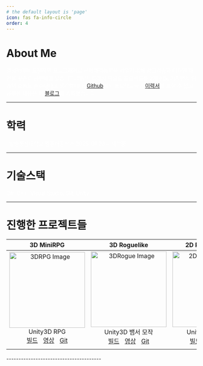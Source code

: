 ```yaml
---
# the default layout is 'page'
icon: fas fa-info-circle
order: 4
---
```


# About Me
<span style = "color:white"> 
열정적이며 도전적인 프로그래머로 문제해결능력을 키우기 위해 알고리즘과 디자인 패턴을 
</span>

<span style = "color:white"> 
꾸준히 공부하고 있습니다. 커뮤니티에서 팀으로 프로젝트를 2개 정도 거치면서 
</span>

<span style = "color:white"> 
팀과의 소통도 준수하다고 생각합니다. <a href="https://github.com/LeeJunh0/RPG_Portfolio">Github</a>에서 프로젝트들과
</span>

<span style = "color:white"> 
<a href="https://drive.google.com/file/d/1Tx5Toq2bb3N8G9EeZEHrWZqGL3iq94in/view?usp=sharing">이력서</a>를 보실 수 있고 공부한 내용은 이 <a href="https://leejunh0.github.io/">블로그</a>에 기록했습니다.
</span>

---------------------------------------
# 학력
<span style = "color:white">
! 방송통신대학교 컴퓨터공학과 2025. 01.23  ~ 재학중
</span>

---------------------------------------
# 기술스택
<span style = "color:white"> 
C#, C++, Visual Studio, Git, Unity
</span>

---------------------------------------
# 진행한 프로젝트들
<table>
  <thead>
    <tr>
      <th style="text-align: center;">3D MiniRPG</th>
      <th style="text-align: center;">3D Roguelike</th>
      <th style="text-align: center;">2D RhythmGame</th>
    </tr>
  </thead>
  <tbody>
    <tr>
        <td style="text-align: center;">
          <img src="https://img.youtube.com/vi/cx5H1RnyRQ0/0.jpg" alt="3DRPG Image" style=" width: 200px; height: auto;">
          <br>Unity3D RPG<br>
          <a href="https://drive.google.com/file/d/1WvrSSrrq-qYOBU-vb0TMi7VKNCrmWhpI/view?usp=sharing" style="margin-right: 10px;">빌드</a>
          <a href="https://youtube.com/cx5H1RnyRQ0" style="margin-right: 10px;">영상</a>
          <a href="https://github.com/LeeJunh0/RPG_Portfolio">Git</a>
         </td>      
        <td style="text-align: center;">
          <img src="https://img.youtube.com/vi/jJ99QTiroZ8/hqdefault.jpg" alt="3DRogue Image" style=" width: 200px; height: auto;">
          <br>Unity3D 뱀서 모작<br>
          <a href="https://drive.google.com/file/d/1jgjirQNACiKPrCO10k3q3X9YnQCNpEy9/view?usp=sharing" style="margin-right: 10px;">빌드</a>
          <a href="https://www.youtube.com/watch?v=jJ99QTiroZ8" style="margin-right: 10px;">영상</a>
          <a href="https://github.com/LeeJunh0/3D_Roguelike.">Git</a>
        </td>
        <td style="text-align: center;">
        <img src="https://img.youtube.com/vi/zPF7ewjrYFM/0.jpg" alt="2DRhythm Image" style=" width: 200px; height: auto;">
        <br>Unity2D 리듬게임<br>
        <a href="https://drive.google.com/file/d/1jaJWgnXMWhiiOgC5runFzRrwjC4vDF3b/view?usp=sharing" style="margin-right: 10px;">빌드</a>
        <a href="https://youtu.be/zPF7ewjrYFM" style="margin-right: 10px;">영상</a>
        <a href="https://github.com/LeeJunh0/My_RhythmGame2D">Git</a>
        </td>
    </tr>
    <tr>
      <td style="text-align: center;">
      </td>
      <td style="text-align: center;"></td>
      <td style="text-align: center;"></td>
    </tr>
  </tbody>
</table>
---------------------------------------
